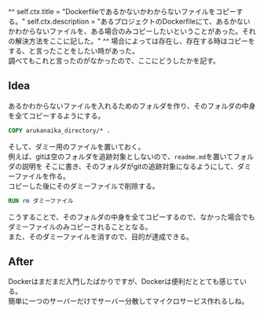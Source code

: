 ^^
self.ctx.title = "Dockerfileであるかないかわからないファイルをコピーする。"
self.ctx.description = "あるプロジェクトのDockerfileにて、あるかないかわからないファイルを、ある場合のみコピーしたいということがあった。それの解決方法をここに記した。"
^^
場合によっては存在し、存在する時はコピーをする、と言ったことをしたい時があった。  
調べてもこれと言ったのがなかったので、ここにどうしたかを記す。

## Idea
あるかわからないファイルを入れるためのフォルダを作り、そのフォルダの中身を全てコピーするようにする。  
```dockerfile
COPY arukanaika_directory/* .
```
そして、ダミー用のファイルを置いておく。  
例えば、gitは空のフォルダを追跡対象としないので、`readme.md`を置いてフォルダの説明を そこに書き、そのフォルダがgitの追跡対象になるようにして、ダミーファイルを作る。  
コピーした後にそのダミーファイルで削除する。
```dockerfile
RUN rm ダミーファイル
```
こうすることで、そのフォルダの中身を全てコピーするので、なかった場合でもダミーファイルのみコピーされることとなる。  
また、そのダミーファイルを消すので、目的が達成できる。

## After
Dockerはまだまだ入門したばかりですが、Dockerは便利だととても感じている。  
簡単に一つのサーバーだけでサーバー分散してマイクロサービス作れるしね。